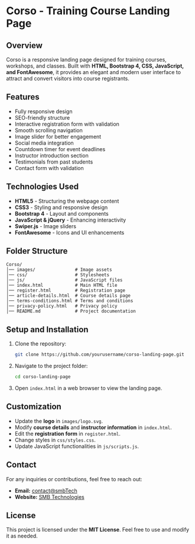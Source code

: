 # Corso - Training Course Landing Page

## Overview
Corso is a responsive landing page designed for training courses, workshops, and classes. Built with **HTML, Bootstrap 4, CSS, JavaScript, and FontAwesome**, it provides an elegant and modern user interface to attract and convert visitors into course registrants.

## Features
- Fully responsive design
- SEO-friendly structure
- Interactive registration form with validation
- Smooth scrolling navigation
- Image slider for better engagement
- Social media integration
- Countdown timer for event deadlines
- Instructor introduction section
- Testimonials from past students
- Contact form with validation

## Technologies Used
- **HTML5** - Structuring the webpage content
- **CSS3** - Styling and responsive design
- **Bootstrap 4** - Layout and components
- **JavaScript & jQuery** - Enhancing interactivity
- **Swiper.js** - Image sliders
- **FontAwesome** - Icons and UI enhancements

## Folder Structure
```
Corso/
│── images/               # Image assets
│── css/                  # Stylesheets
│── js/                   # JavaScript files
│── index.html            # Main HTML file
│── register.html         # Registration page
│── article-details.html  # Course details page
│── terms-conditions.html # Terms and conditions
│── privacy-policy.html   # Privacy policy
│── README.md             # Project documentation
```

## Setup and Installation
1. Clone the repository:
   ```sh
   git clone https://github.com/yourusername/corso-landing-page.git
   ```
2. Navigate to the project folder:
   ```sh
   cd corso-landing-page
   ```
3. Open `index.html` in a web browser to view the landing page.

## Customization
- Update the **logo** in `images/logo.svg`.
- Modify **course details** and **instructor information** in `index.html`.
- Edit the **registration form** in `register.html`.
- Change styles in `css/styles.css`.
- Update JavaScript functionalities in `js/scripts.js`.


## Contact
For any inquiries or contributions, feel free to reach out:
- **Email:** [contact@smbTech](mailto:suhaibmuhd04@gmail.com)
- **Website:** [SMB Technologies](https://my-portfolio-six-ashy-31.vercel.app/)

## License
This project is licensed under the **MIT License**. Feel free to use and modify it as needed.

